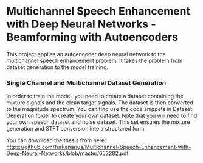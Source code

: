 # Multichannel Speech Enhancement with Deep Neural Networks - Beamforming with Autoencoders
This project applies an autoencoder deep neural network to the multichannel speech enhancement problem. It takes the problem from dataset generation to the model training.

### Single Channel and Multichannel Dataset Generation
In order to train the model, you need to create a dataset containing the mixture signals and the clean target signals. The dataset is then converted to the magnitude spectrum. You can find use the code snippets in Dataset Generation folder to create your own dataset. Note that you will need to find your own speech dataset and noise dataset. This set ensures the mixture generation and STFT conversion into a structured form.

You can download the thesis from here:
https://github.com/furkanarius/Multichannel-Speech-Enhancement-with-Deep-Neural-Networks/blob/master/652282.pdf
